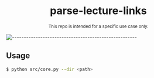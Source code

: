 <h1 align="center">
    parse-lecture-links
</h1>
<p align="center">
    <sub>
        This repo is intended for a specific use case only.
    </sub>
</p>

![-----------------------------------------------------](
https://raw.githubusercontent.com/andreasbm/readme/master/assets/lines/aqua.png)
## Usage
```sh
$ python src/core.py --dir <path>
```